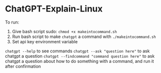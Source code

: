# ChatGPT-Explain-Linux

To run:

1. Give bash script sudo: `chmod +x makeintocommand.sh`
2. Run bash script to make `chatgpt` a command with `./makeintocommand.sh`
3. Set api key environment variable

`chatgpt --help` to see commands
`chatgpt --ask "question here"` to ask chatgpt a question
`chatgpt --findcommand "command question here"` to ask chatgpt a question about how to do something with a command, and run it after confirmation
